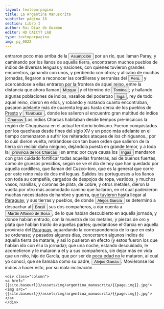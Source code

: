 ```yaml
---
layout: textoporpagina
title: La Argentina Manuscrita
subtitle: página 18
section: Libro I
author: Rui Díaz de Guzmán
editor: HD CAICYT LAB
type: textoporpagina
img: pg_0022
---
```


<div class="row">
    <div class="column">
entraron poco más arriba de la <a href="https://recogito.pelagios.org/document/wzqxhk0h3vpikm/part/1/edit#66523615-8e77-4e62-9755-54165c443eeb" target="_blank"><button class="balloon" data-balloon-pos="up" data-balloon-length="large" data-balloon="Refiere a Asunción del Paraguay.">Asumpción</button></a> por un río, que llaman Paray, y caminando por los llanos de aquella tierra, encontraron muchos pueblos de indios de diversas lenguas y naciones, con quienes tuvieron grandes encuentros, ganando con unos, y perdiendo con otros; y al cabo de muchas jornadas, llegaron a reconocer las cordilleras y serranías del <a href="https://recogito.pelagios.org/document/wzqxhk0h3vpikm/part/1/edit#6de41051-8847-4bad-9141-94fce05b91dc" target="_blank"><button class="balloon" data-balloon-pos="up" data-balloon-length="large" data-balloon="Refiere al Virreinato del Perú fue una entidad político-administrativa fundada en 1542 tras el sometimiento del Imperio Inca. Abarcó, en su máxima extensión, territorios que actualmente se corresponden con Perú, Ecuador, Bolivia, Colombia, parte de Argentina y Chile.">Perú,</button></a> y acercándose a ellas entraron por la frontera de aquel reino, entre la distancia que ahora llaman <button class="balloon" data-balloon-pos="up" data-balloon-length="large" data-balloon="Mizque, actualmente departamento de Cochabamba, fundada en 1603 con el nombre de Villa de Salinas y Río Pisuerga, constituía la sede administrativa del corregimiento del mismo nombre, y que incluía a las poblaciones de Pocona, Aiquile y Totora. Toda esta región está constituida por una serie de valles formados por las estribaciones de la Cordillera de Cochabamba, además de los yungas del Palmar, Vandiola y Totora.">Mizque</button> y el término de <a href="https://recogito.pelagios.org/document/wzqxhk0h3vpikm/part/1/edit#0c59625b-79e1-4556-a133-ef1d1526a6f4" target="_blank"><button class="balloon" data-balloon-pos="up" data-balloon-length="large" data-balloon="Villa de Santiago de Tomina, pertenece al corregimiento de Tomina.">Tomina</button></a>; y hallando algunas poblaciones de indios, vasallos del poderoso <button class="balloon" data-balloon-pos="up" data-balloon-length="large" data-balloon="Refiere al rey quechua del Tawantinsuyu.">Inga</button>, rey de todo aquel reino, dieron en ellos, y robando y matando cuanto encontraban, pasaron adelante más de cuarenta leguas hasta cerca de los pueblos de <a href="https://recogito.pelagios.org/document/wzqxhk0h3vpikm/part/1/edit#9cec2dac-e35a-4c9f-9f54-c745624b05d1" target="_blank">Presto</a> y <a href="https://recogito.pelagios.org/document/wzqxhk0h3vpikm/part/1/edit#c0a22714-e1b9-470a-95b9-51de40744079" target="_blank"><button class="balloon" data-balloon-pos="up" data-balloon-length="large" data-balloon="Villa de Tarabuco fue fundada por orden del virrey don Francisco de Toledo en 29 de junio de 1578 aprovechando la existencia de una vieja población quechua.">Tarabuco</button></a>, donde les salieron al encuentro gran multitud de indios <button class="balloon" data-balloon-pos="up" data-balloon-length="large" data-balloon="La provincia de Charcas, cuyos límites se superponen con la Audiencia de Charchas, tenía su sede en Sucre (Ciudad de la Plata, 1538).">Charcas</button><note target="recogito-28d03b4e-d108-44b0-858e-8d54d81c35c9" resp="mjgandini">Los indios Charcas habitaban desde tiempos pre-incaicos la región de Chuquisaca en el actual territorio boliviano. Fueron conquistados por los quechuas desde fines del siglo XV y un poco más adelante en el tiempo comenzaron a sufrir los reiterados ataques de los chiriguanos.</note>; por lo cual dieron vuelta, retirándose con tan buen orden que salieron de la tierra sin recibir daño ninguno, dejándola puesta en grande temor, y a toda la <a href="https://recogito.pelagios.org/document/wzqxhk0h3vpikm/part/1/edit#70c954c5-12ec-424e-bc8a-e9ce814eddb6" target="_blank"><button class="balloon" data-balloon-pos="up" data-balloon-length="large" data-balloon="La provincia de Charcas, cuyos límites se superponen con la Audiencia de Charchas, tenía su sede en Sucre (Ciudad de la Plata, 1538).">provincia de los Charcas</button></a> en arma: por cuya causa los <button class="balloon" data-balloon-pos="up" data-balloon-length="large" data-balloon="En este contexto, se refiere a los territoriso y pueblos gobernados por el Inca, sean o no quechuas.">Ingas</button> mandaron con gran cuidado fortificar todas aquellas fronteras, así de buenos fuertes, como de gruesos presidios, según se ve el día de hoy que han quedado por aquella cordillera, que llaman del Cuzco-toro, que es la general que corre por este reino más de dos mil leguas. Salidos los portugueses a los llanos con toda su compañía, cargados de despojos de ropa, vestidos, y muchos vasos, manillas, y coronas de plata, de cobre, y otros metales, dieron la vuelta por otro más acomodado camino que hallaron, en el cual padecieron muchas necesidades de hambre y guerra, que tuvieron hasta llegar al <a href="https://recogito.pelagios.org/document/wzqxhk0h3vpikm/part/1/edit#028aea67-05b6-4ee3-a180-eb03d881585c" target="_blank">Paraguay</a>, y sus tierras y pueblos, de donde <button class="balloon" data-balloon-pos="up" data-balloon-length="large" data-balloon="Portugués de origen, marino voluntario al servicio de Castilla. Formó parte de la expedición española de Juan Díaz de Solís al Río de la Plata, descubrieron la isla Martín García, que fracasó al morir el capitán y algunos tripulantes en manos de guaraníes, en las costas del actual Uruguay. A principios de 1516 una de las tres carabelas naufragó cuando regresaban a España en un sitio después llamado Porto dos Patos, Isla de Santa Catalina​, estuvo entre los 18 sobrevivientes.">Alejos García</button> se determinó a despachar al <a href="https://recogito.pelagios.org/document/wzqxhk0h3vpikm/part/1/edit#73373b94-4e5d-4818-94d0-c2a5d57a0b51" target="_blank"><button class="balloon" data-balloon-pos="up" data-balloon-length="large" data-balloon="La primera expedición que exploró la región costera brasileña actual, fue parte de la flota que Vasco da Gama llevaba hacia Oriente. Las naves dirigidas por Pedro Álvarez de Cabral se alejaron excesivamente de la costa de África y terminaron en el extremo sur del actual Estado de Bahía, en que el permanecieron entre abril y mayo de 1500. Recién en 1530 la corona portuguesa tomaría acciones, instaurando el régimen de capitanías hereditarias que estructuraría el establecimiento colonial en Brasil.">Brasil</button></a> sus dos compañeros, a dar cuenta a <button class="balloon" data-balloon-pos="up" data-balloon-length="large" data-balloon="Martim Afonso de Sousa (Vila Viçosa, 1490/1500?-Lisboa, 21/07/1571), noble y militar portugués, participó en la primera expedición colonizadora de Brasil, gobernador de la India portuguesa (1542-1545). Rui Díaz también podría referirse a un homónimo, debido a que Martín Alfonso de Sousa sería un niño al momento de las cesiones.">Martín Alfonso de Sosa</button>, de lo que habían descubierto en aquella jornada, y donde habían entrado, con la muestra de los metales, y piezas de oro y plata que habían traído de aquellas partes; quedándose el García en aquella provincia del <a href="https://recogito.pelagios.org/document/wzqxhk0h3vpikm/part/1/edit#a00a4321-c445-49ad-9532-7266f110e476" target="_blank">Paraguay</a>, aguardando la correspondencia de lo que en esto se ordenase; y pasados algunos días, concertaron algunos indios de aquella tierra de matarle, y así lo pusieron en efecto (y estos fueron los que habían ido con él a la jornada); que una noche, estando descuidado, le acometieron y le mataron a él y a sus compañeros, sin dejar más en vida que un niño, hijo de García, que por ser de poca edad no le mataron, al cual yo conocí, que se llamaba como su padre, <button class="balloon" data-balloon-pos="up" data-balloon-length="large" data-balloon="Portugués de origen, marino voluntario al servicio de Castilla. Formó parte de la expedición española de Juan Díaz de Solís al Río de la Plata, descubrieron la isla Martín García, que fracasó al morir el capitán y algunos tripulantes en manos de guaraníes, en las costas del actual Uruguay. A principios de 1516 una de las tres carabelas naufragó cuando regresaban a España en un sitio después llamado Porto dos Patos, Isla de Santa Catalina​, estuvo entre los 18 sobrevivientes.">Alejos García</button>. Moviéronse los indios a hacer esto, por su mala inclinación     </div>

    <div class="column">
    <a href="{{site.baseurl}}/assets/img/argentina_manuscrita/{{page.img}}.jpg"><img src="{{site.baseurl}}/assets/img/argentina_manuscrita/{{page.img}}.jpg"></a>
    </div>
</div>